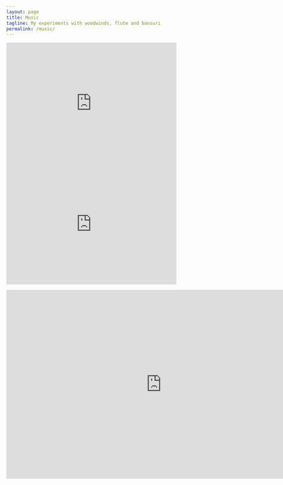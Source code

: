 ```yaml
---
layout: page
title: Music
tagline: My experiments with woodwinds, flute and bansuri
permalink: /music/
---
```


<div class="row">
  <div class="span5">
  <iframe width="450" height="320" src="http://www.youtube.com/embed/OQsDeP9LxrY" frameborder="0" allowfullscreen></iframe>
  </div>
  <div class="span5">
  <iframe width="450" height="320" src="http://www.youtube.com/embed/NfXmSx50f2s" frameborder="0" allowfullscreen></iframe>
  </div>
</div>
<p align="center"><iframe width="820" height="500" src="http://www.youtube.com/embed/mgkE2_ALIlM" frameborder="0" allowfullscreen></iframe></p>

<script type="text/javascript">
  mixpanel.track("Music Page");
</script>
